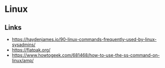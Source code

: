 # Linux

## Links

* https://haydenjames.io/90-linux-commands-frequently-used-by-linux-sysadmins/
* https://flatpak.org/
* https://www.howtogeek.com/681468/how-to-use-the-ss-command-on-linux/amp/

